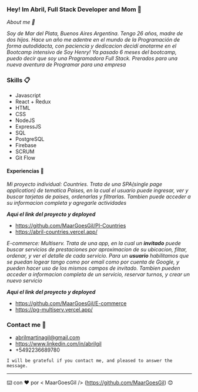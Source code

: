 ### Hey! Im Abril, Full Stack Developer and Mom 👋

*About me 📖*

_Soy de Mar del Plata, Buenos Aires Argentina. Tengo 26 años, madre de dos hijos. Hace un año me adentre en el mundo de la Programación de forma autodidacta, con paciencia y dedicacion decidí anotarme en el Bootcamp intensivo de Soy Henry!
Ya pasado 6 meses del bootcamp, puedo decir que soy una Pragramadora Full Stack. Prerados para una nueva aventura de Programar para una empresa_


### Skills 📋

* Javascript
* React + Redux
* HTML
* CSS
* NodeJS
* ExpressJS
* SQL
* PostgreSQL
* Firebase
* SCRUM
* Git Flow

#### Experiencias 💼

_Mi proyecto individual: Countries. Trata de una SPA(single page application) de tematica Paises, en la cual el usuario puede ingresar, ver y buscar tarjetas de paises, ordenarlas y filtrarlas. Tambien puede acceder a su informacion completa y agregarle actividades_

_**Aqui el link del proyecto y deployed**_

* https://github.com/MaarGoesGil/PI-Countries
* https://abril-countries.vercel.app/

_E-commerce: Multiserv.
Trata de una app, en la cual un **invitado** puede buscar servicios de prestaciones por aproximacion de su ubicacion, filtar, ordenar, y ver el detalle de cada servicio.
Para un **usuario** habilitamos que se puedan logear tango como por email como por cuenta de Google, y pueden hacer uso de los mismos campos de invitado. Tambien pueden acceder a informacion completa de un servicio, reservar turnos, y crear un nuevo servicio_

_**Aqui el link del proyecto y deployed**_
* https://github.com/MaarGoesGil/E-commerce
* https://pg-multiserv.vercel.app/

### Contact me 📧

* abrilmartinagil@gmail.com
* https://www.linkedin.com/in/abrilgil
* +5492236689780

```
I will be grateful if you contact me, and pleased to answer the message.
```

---
⌨️ con ❤️ por < MaarGoesGil /> (https://github.com/MaarGoesGil) 😊
